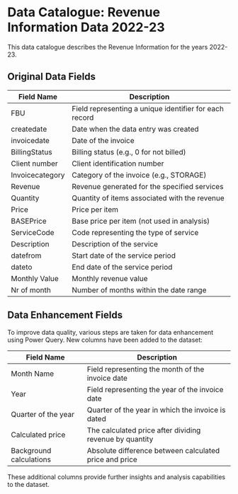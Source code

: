 # Data Catalogue: Revenue Information Data 2022-23

This data catalogue describes the Revenue Information for the years 2022-23.

## Original Data Fields

| Field Name        | Description                                                 |
|-------------------|-------------------------------------------------------------|
| FBU               | Field representing a unique identifier for each record      |
| createdate        | Date when the data entry was created                        |
| invoicedate       | Date of the invoice                                         |
| BillingStatus     | Billing status (e.g., 0 for not billed)                    |
| Client number     | Client identification number                                |
| Invoicecategory   | Category of the invoice (e.g., STORAGE)                    |
| Revenue           | Revenue generated for the specified services                |
| Quantity          | Quantity of items associated with the revenue               |
| Price             | Price per item                                              |
| BASEPrice         | Base price per item (not used in analysis)                  |
| ServiceCode       | Code representing the type of service                        |
| Description       | Description of the service                                  |
| datefrom          | Start date of the service period                            |
| dateto            | End date of the service period                              |
| Monthly Value     | Monthly revenue value                                       |
| Nr of month       | Number of months within the date range                      |

## Data Enhancement Fields

To improve data quality, various steps are taken for data enhancement using Power Query. New columns have been added to the dataset:

| Field Name             | Description                                                       |
|------------------------|-------------------------------------------------------------------|
| Month Name             | Field representing the month of the invoice date                  |
| Year                   | Field representing the year of the invoice date                   |
| Quarter of the year    | Quarter of the year in which the invoice is dated                |
| Calculated price       | The calculated price after dividing revenue by quantity          |
| Background calculations| Absolute difference between calculated price and price           |

These additional columns provide further insights and analysis capabilities to the dataset.



